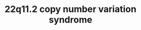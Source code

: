 ---
annotations:
- id: PW:0000013
  parent: disease pathway
  type: Pathway Ontology
  value: disease pathway
- id: DOID:12583
  parent: genetic disease
  type: Disease Ontology
  value: velocardiofacial syndrome
- id: PW:0000178
  parent: disease pathway
  type: Pathway Ontology
  value: neurological disorder pathway
authors:
- Fehrhart
- Victoravr
- Egonw
- MaintBot
- L Dupuis
- Mlatorre
citedin:
- link: PMC9130749
communities:
- RareDiseases
description: 22q11 deletion syndrome
last-edited: 2021-10-11
ndex: 5683f755-8b6c-11eb-9e72-0ac135e8bacf
organisms:
- Homo sapiens
redirect_from:
- /index.php/Pathway:WP4657
- /instance/WP4657
revision: null
schema-jsonld:
- '@context': https://schema.org/
  '@id': https://wikipathways.github.io/pathways/WP4657.html
  '@type': Dataset
  creator:
    '@type': Organization
    name: WikiPathways
  description: 22q11 deletion syndrome
  keywords:
  - ''
  - ' to the plasma membrane '
  - 1-phosphatidyl-1D-myo-inositol 4-phosphate(3−)
  - 1-phosphatidyl-1D-myo-inositol(1−)
  - 1-pyrroline-5-carboxylate
  - 2-oxoglutaric acid
  - 3-Methoxytyramine
  - '39S mitochondrial large '
  - 4-hydroxyretinoic acid
  - 4-oxo-Retinoic acid
  - ABHD17AP4
  - ACTA2
  - ACTC1
  - ADP(3−)
  - AIFM3
  - ALDH1A2
  - ALDH4A1
  - ARNTL
  - ARVCF
  - ASF1A
  - ATP
  - ATP(4−)
  - Activation of gene expression
  - Apoptosis
  - BCL2
  - 'BCR(KLHL22) E3 '
  - BCRP2
  - BCRP5
  - BCRP7
  - Blood Clotting Cascade
  - C22orf39
  - CA15P1
  - CBX5
  - CCDC188
  - CCDC74BP1
  - CDC42
  - CDC45
  - CDH15
  - CHRD
  - CLDN1
  - CLDN3
  - CLDN5
  - CLTCL1
  - COMT
  - CRKL
  - CUL3
  - CYP26A1
  - CYP26B1
  - CYP26C1
  - Cell junction organization
  - Complement and Coagulation Cascades
  - DEPDC5
  - DGCR10
  - DGCR11
  - DGCR2
  - DGCR5
  - DGCR6L
  - DGCR8
  - DGCR9
  - DL-Metanephrine
  - DOPAC
  - DRD2
  - DROSHA
  - Dermatan sulfate
  - Dopamine
  - Dopamine metabolism
  - EGFR
  - EMC10
  - ESS2
  - Epinephrine
  - FAM230E
  - FAM230G
  - FGF10
  - FGF8
  - FGFR1
  - FGFR2
  - FOXA2
  - FOXC1
  - FOXC2
  - G Protein Signaling
  - GATOR1 complex
  - GBX2
  - GLUD1
  - GNB1L
  - GP1BA
  - GP1BB
  - GP1b-IX-V activation signalling
  - GP5
  - GP9
  - GSC2
  - HAND2
  - HDAC3
  - HES1
  - HIRA
  - HIRIP3
  - HIST1H4A
  - Heart development
  - Heparin
  - Homovanillic acid
  - IGLL4P
  - Insulin Signalling
  - KLHL22
  - KPNB1
  - KRT18P5
  - KRT18P62
  - L-Glutamic gamma-semialdehyde
  - LINC00037
  - LINC00895
  - LINC00896
  - LINC01311
  - LINC01637
  - LRRC74B
  - LZTR1
  - MAG
  - MALT1
  - MED15
  - MRPL40
  - Mitochondrial translation
  - NCOR1
  - NKX2-5
  - NPRL2
  - NPRL3
  - Neurotransmitter clearance
  - Norepinephrine
  - Normetanephrine
  - Notch signalling
  - OAT
  - Ornithine
  - P2RX6
  - P2RX6P
  - PAK4
  - PAX3
  - PI4KA
  - PITX2
  - PLK1
  - POLR2A
  - POM121L4P
  - POM121L7P
  - PPP1CB
  - PRKN
  - PRODH
  - Purinergic signaling
  - RAF1
  - RAN
  - RANBP1
  - RANGAP1
  - RAS/MAPK signal transduction
  - RBX1
  - RCC1
  - RELN
  - RN7SL168P
  - RN7SL812P
  - RNU6-225P
  - RNY1P9
  - RORC
  - RTL10
  - RTN4
  - RTN4R
  - Reelin signalling pathway
  - Retinoic acid
  - SCARF2
  - SEPTIN11
  - SEPTIN5
  - SEPTIN8
  - SERPIND1
  - SHH
  - SHOC2
  - SLC25A1
  - SLC2A4
  - SLC7A4
  - SLC9A3P2
  - SMPD4P1
  - SNAP29
  - SNORA77B
  - SREBF1
  - SREBF2
  - SRF
  - Syntaxin
  - TANGO2
  - TBX1
  - TCA cycle
  - THAP7
  - TMEM191A
  - TNPO1
  - TP53
  - TRMT2A
  - TSKS
  - TSSK1A
  - TSSK2
  - TUBA3FP
  - TUBA3GP
  - TXNRD2
  - Tight junction
  - Translocation of SLC2A4
  - UFD1
  - USP41
  - Urea cycle
  - VWF
  - XPO1
  - ZDHHC8
  - ZNF74
  - arginine
  - by SREBF (SREBP)
  - cellular proliferation
  - citrate
  - glutamate
  - glutamine
  - hsa-miR-150
  - hsa-miR-185
  - hsa-miR-194-1
  - hsa-miR-3618
  - hsa-miR-363
  - hsa-miR-9-5p
  - hsa-mir-1286
  - hsa-mir-1306
  - hsa-mir-4761
  - hsa-mir-649
  - hsa-mir-6816
  - lysine
  - mRNA Processing
  - nuclear transport
  - nucleus and cytosol
  - ornithine
  - p75 NTR receptor-mediated signalling
  - pathways
  - proline
  - retinal
  - ribosomal subunit
  - riluzole
  - 'tRNA modification in the '
  - ubiquitin ligase complex
  license: CC0
  name: 22q11.2 copy number variation syndrome
seo: CreativeWork
title: 22q11.2 copy number variation syndrome
wpid: WP4657
---